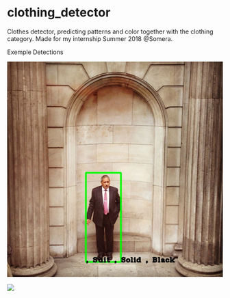 # clothing_detector
Clothes detector, predicting patterns and color together with the clothing category. Made for my internship Summer 2018 @Somera. 

Exemple Detections

![](/test_images/image7.jpg)

![](/images/img_output4.png)
